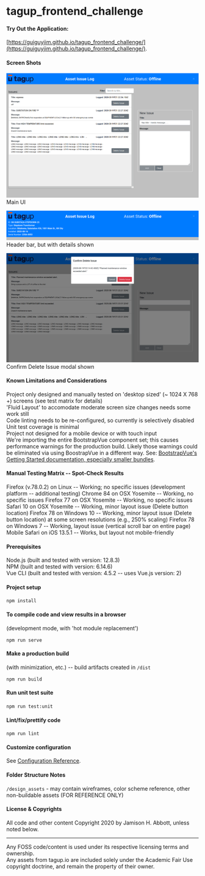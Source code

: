# tagup_frontend_challenge

#### Try Out the Application:
[https://guiguyjim.github.io/tagup_frontend_challenge/](https://guiguyjim.github.io/tagup_frontend_challenge/).

#### Screen Shots
![Main UI](/screenshots/MainUI.png)Main UI  
  
![HeaderWithDetailsShown](/screenshots/HeaderWithDetailsShown.png)Header bar, but with details shown  
  
![ConfirmDeleteIssueModal](/screenshots/ConfirmDeleteIssueModal.png)Confirm Delete Issue modal shown  

#### Known Limitations and Considerations
Project only designed and manually tested on 'desktop sized' (~ 1024 X 768 +) screens (see test matrix for details)  
'Fluid Layout' to accomodate moderate screen size changes needs some work still  
Code linting needs to be re-configured, so currently is selectively disabled  
Unit test coverage is minimal  
Project not designed for a mobile device or with touch input  
We're importing the entire BootstrapVue component set; this causes performance warnings for the production build.
Likely those warnings could be eliminated via using BoostrapVue in a different way.
See: [BootstrapVue's Getting Started documentation, especially smaller bundles](https://bootstrap-vue.org/docs).

#### Manual Testing Matrix -- Spot-Check Results
Firefox (v.78.0.2) on Linux -- Working; no specific issues (development platform -- additional testing)
Chrome 84 on OSX Yosemite -- Working, no specific issues
Firefox 77 on OSX Yosemite -- Working, no specific issues
Safari 10 on OSX Yosemite -- Working, minor layout issue (Delete button location)
Firefox 78 on Windows 10 -- Working, minor layout issue (Delete button location) at some screen resolutions (e.g., 250% scaling)
Firefox 78 on Windows 7 -- Working, layout issue (vertical scroll bar on entire page)
Mobile Safari on iOS 13.5.1 -- Works, but layout not mobile-friendly

#### Prerequisites
Node.js  (built and tested with version: 12.8.3)  
NPM  (built and tested with version: 6.14.6)  
Vue CLI  (built and tested with version: 4.5.2 -- uses Vue.js version: 2)

#### Project setup
```
npm install
```

#### To compile code and view results in a browser
(development mode, with 'hot module replacement')
```
npm run serve
```

#### Make a production build
(with minimization, etc.) -- build artifacts created in `/dist`
```
npm run build
```

#### Run unit test suite
```
npm run test:unit
```

#### Lint/fix/prettify code
```
npm run lint
```

#### Customize configuration
See [Configuration Reference](https://cli.vuejs.org/config/).

#### Folder Structure Notes
`/design_assets` - may contain wireframes, color scheme reference, other non-buildable assets  (FOR REFERENCE ONLY)

#### License & Copyrights

All code and other content Copyright 2020 by Jamison H. Abbott, unless noted below.  

---
Any FOSS code/content is used under its respective licensing terms and ownership.  
Any assets from tagup.io are included solely under the Academic Fair Use copyright doctrine, and remain the property of their owner.
